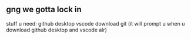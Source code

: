 ## gng we gotta lock in

stuff u need:
github desktop
vscode
download git (it will prompt u when u download github desktop and vscode alr)

